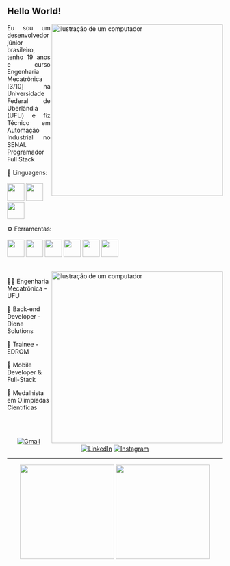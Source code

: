 ## Hello World!

<img src="https://raw.githubusercontent.com/MicaelliMedeiros/micaellimedeiros/master/image/computer-illustration.png" alt="ilustração de um computador" min-width="350px" max-width="350px" width="400px" align="right">

<p align="justify"> 
  Eu sou um desenvolvedor júnior brasileiro, tenho 19 anos e curso Engenharia Mecatrônica [3/10] na Universidade Federal de Uberlândia (UFU) e fiz Técnico em Automação Industrial no SENAI.
          Programador Full Stack
</p>

<p align="left">
  🧠 Linguagens: 
          <br>
          <br>
          <img src="https://cdn.jsdelivr.net/gh/devicons/devicon/icons/dart/dart-original.svg" width='40' height='40'/>
          <img loading="lazy" src="https://cdn.jsdelivr.net/gh/devicons/devicon/icons/python/python-original.svg" width='40' height='40'/>
          <img src="https://cdn.jsdelivr.net/gh/devicons/devicon/icons/javascript/javascript-original.svg" width='40' height='40'/>
</p>

<p align="left">
  ⚙️ Ferramentas:
          <br>
          <br>
          <img loading="lazy" src="https://cdn.jsdelivr.net/gh/devicons/devicon/icons/flutter/flutter-original.svg" width='40' height='40'/>
          <img loading="lazy" src="https://cdn.jsdelivr.net/gh/devicons/devicon/icons/arduino/arduino-original-wordmark.svg" width='40' height='40' />
          <img src="https://cdn.jsdelivr.net/gh/devicons/devicon/icons/nodejs/nodejs-original.svg" width='40' height='40'/>
          <img src="https://cdn.jsdelivr.net/gh/devicons/devicon/icons/opencv/opencv-original.svg" width='40' height='40' />
          <img src="https://cdn.jsdelivr.net/gh/devicons/devicon/icons/linux/linux-original.svg" width='40' height='40'/>
          <img src="https://cdn.jsdelivr.net/gh/devicons/devicon/icons/ubuntu/ubuntu-plain.svg" width='40' height='40' />
</p>

<br>
<img src="https://i.pinimg.com/originals/f5/b9/8f/f5b98fe23fb9d753fdb7f40730d95464.gif" alt="ilustração de um computador" min-width="400px" max-width="400px" width="400px" align="right">
<p>
  🧑‍💻 Engenharia Mecatrônica - UFU
</p>
<p>
  💼 Back-end Developer - Dione Solutions
</p>
<p>
  🤖 Trainee - EDROM
</p>
<p>
  🚀 Mobile Developer & Full-Stack
</p>
<p>
  🔭 Medalhista em Olimpíadas Científicas
</p>
<br>
<!--
<p align="left">
  🛠️ Contato:
</p> -->
<br>
<p align="center">
  <a href="https://mail.google.com/mail/u/2/#inbox?compose=DmwnWrRnXvVFFCDJQPqwbPRnQwHdxtVgGbbBWbDfBgcBRgNZPlWFkJFGZcLRMkFxDlZDZCRmgDDb" title="Gmail">
  <img src="https://img.shields.io/badge/-Gmail-FF0000?style=flat-square&labelColor=FF0000&logo=gmail&logoColor=white&link=pedrohperescode@gmail.com" alt="Gmail"/></a>

  <a href="https://www.linkedin.com/in/pedrohbperes/" title="LinkedIn">
  <img src="https://img.shields.io/badge/-Linkedin-0e76a8?style=flat-square&logo=Linkedin&logoColor=white&link=https://www.linkedin.com/in/pedrohbperes/" alt="LinkedIn"/></a>
<!--
  <a href="#" title="WhatsApp">
  <img src="https://img.shields.io/badge/-WhatsApp-25d366?style=flat-square&labelColor=25d366&logo=whatsapp&logoColor=white&link=API-DO-SEU-WHATSAPP" alt="WhatsApp"/></a> -->
<!--
  <a href="#" title="Facebook">
  <img src="https://img.shields.io/badge/-Facebook-3b5998?style=flat-square&labelColor=3b5998&logo=facebook&logoColor=white&link=LINK-DO-SEU-FACEBOOK" alt="Facebook"/></a> -->

  <a href="https://www.instagram.com/pedroh.peres7/" title="Instagram">
  <img src="https://img.shields.io/badge/-Instagram-DF0174?style=flat-square&labelColor=DF0174&logo=instagram&logoColor=white&link=https://www.instagram.com/pedroh.peres7/" alt="Instagram"/></a>
</p>

<link rel="stylesheet" href="https://cdn.jsdelivr.net/gh/devicons/devicon@v2.15.1/devicon.min.css">




         

<hr>

<div align='center'>    
          <img height='220em' src='https://github-readme-stats.vercel.app/api?username=PedroH-Peres&theme=radical'>
          <img height='220em' src='https://github-readme-stats.vercel.app/api/top-langs/?username=PedroH-Peres&theme=radical'>   
</div>





          
          
          

          
          
 
<!--![willianrod's wakatime stats](https://github-readme-stats.vercel.app/api/wakatime?username=PedroH-Peres)-->
